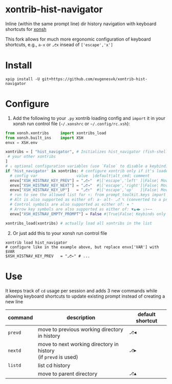 # xontrib-hist-navigator

Inline (within the same prompt line) dir history navigation with keyboard shortcuts for [xonsh](https://github.com/xonsh/xonsh/)

This fork allows for much more ergonomic configuration of keyboard shortcuts, e.g., `a-x` or `⎇x` insead of `['escape','x']`

# Install

```xsh
xpip install -U git+https://github.com/eugenesvk/xontrib-hist-navigator
```

# Configure

1. Add the following to your `.py` xontrib loading config and `import` it in your xonsh run control file (`~/.xonshrc` or `~/.config/rc.xsh`):
```py
from xonsh.xontribs 	import xontribs_load
from xonsh.built_ins	import XSH
envx = XSH.env

xontribs = [ "hist_navigator", # Initializes hist_navigator (fish-shell-like dir history navigation)
 # your other xontribs
]
# ↓ optional configuration variables (use `False` to disable a keybind)
if 'hist_navigator' in xontribs: # configure xontrib only if it's loaded
  # config var                 value  |default|alt_cmd¦ comment
  envx["XSH_HISTNAV_KEY_PREV"] = "⎇←"  #|['escape','left' ]|False¦ Move to the previous working directory
  envx["XSH_HISTNAV_KEY_NEXT"] = "⎇→"  #|['escape','right']|False¦ Move to the next working directory in the history (if 'prevd' was used)
  envx["XSH_HISTNAV_KEY_UP"]   = "⎇↑"  #|['escape','up'   ]|False¦ Move to the parent directory
  # run to see the allowed list for ↑: from prompt_toolkit.keys import ALL_KEYS; print(ALL_KEYS)
  # Alt is also supported as either of: a- alt- ⎇ ⌥ (converted to a prefix 'escape')
  # Control symbols are also supported as either of: ⎈ ⌃
  # Arrow key symbols are also supported as either of: ▼▲◀▶ ↓↑←→
  envx["XSH_HISTNAV_EMPTY_PROMPT"] = False #|True|False¦ Keybinds only work in an empty prompt

xontribs_load(xontribs) # actually load all xontribs in the list
```

2. Or just add this to your xonsh run control file
```xsh
xontrib load hist_navigator
# configure like in the example above, but replace envx['VAR'] with $VAR
$XSH_HISTNAV_KEY_PREV	= "⎇←" # ...
```

# Use

It keeps track of `cd` usage per session and adds 3 new commands while allowing keyboard shortcuts to update existing prompt instead of creating a new line

| command	| description                                                            	| default shortcut        	|
| -------	| -----------------------------------------------------------------------	| --------                	|
| `prevd`	| move to previous working directory in history                          	| <kbd>⎇</kbd><kbd>◀</kbd>	|
| `nextd`	| move to next working directory in history<br/>(if `prevd` is used)     	| <kbd>⎇</kbd><kbd>▶</kbd>	|
| `listd`	| list cd history                                                        	|                         	|
|        	| move to parent directory                                               	| <kbd>⎇</kbd><kbd>▲</kbd>	|
